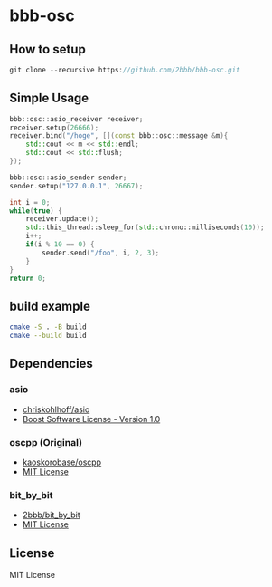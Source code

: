 # bbb-osc

## How to setup

```cpp
git clone --recursive https://github.com/2bbb/bbb-osc.git
```

## Simple Usage
```cpp
bbb::osc::asio_receiver receiver;
receiver.setup(26666);
receiver.bind("/hoge", [](const bbb::osc::message &m){
    std::cout << m << std::endl;
    std::cout << std::flush;
});

bbb::osc::asio_sender sender;
sender.setup("127.0.0.1", 26667);

int i = 0;
while(true) {
    receiver.update();
    std::this_thread::sleep_for(std::chrono::milliseconds(10));
    i++;
    if(i % 10 == 0) {
        sender.send("/foo", i, 2, 3);
    }
}
return 0;

```

## build example

```bash
cmake -S . -B build
cmake --build build
```

## Dependencies

### asio

* [chriskohlhoff/asio](https://github.com/chriskohlhoff/asio)
* [Boost Software License - Version 1.0](https://github.com/chriskohlhoff/asio/blob/master/LICENSE_1_0.txt)

### oscpp (Original)

* [kaoskorobase/oscpp](https://github.com/kaoskorobase/oscpp)
* [MIT License](https://github.com/kaoskorobase/oscpp/blob/master/LICENSE)

### bit_by_bit

* [2bbb/bit_by_bit](https://github.com/2bbb/bit_by_bit)
* [MIT License](https://github.com/2bbb/bit_by_bit/blob/master/LICENSE)

## License

MIT License
